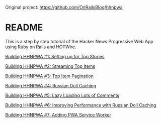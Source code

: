Original project: https://github.com/OnRailsBlog/hhnpwa
# README

This is a step by step tutorial of the Hacker News Progressive Web App using Ruby on Rails and HOTWire.

[Building HHNPWA #1: Setting up for Top Stories](https://onrails.blog/2020/12/23/building-hhnpwa-1-setting-up-for-top-stories/)

[Building HHNPWA #2: Streaming Top Items](https://onrails.blog/2020/12/27/building-hhnpwa-2-streaming-top-items/)

[Building HHNPWA #3: Top Item Pagination](https://onrails.blog/2020/12/28/building-hhnpwa-3-top-item-pagination/)

[Building HHNPWA #4: Russian Doll Caching](https://onrails.blog/2020/12/29/russian-doll-caching-building-hotwire-hnpwa-4/)

[Building HHNPWA #5: Lazy Loading Lots of Comments](https://onrails.blog/2021/01/07/lazy-loading-lots-of-comments-hotwire-tutorial-5/)

[Building HHNPWA #6: Improving Performance with Russian Doll Caching](https://onrails.blog/2021/01/22/improving-performance-with-russian-doll-caching-hotwire-tutorial-6/)

[Building HHNPWA #7: Adding PWA Service Worker](https://onrails.blog/2021/03/02/rails-pwas-using-turbo-hhnpwa-7/)